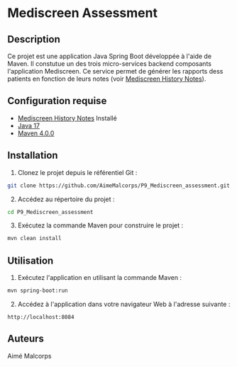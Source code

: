 # Mediscreen Assessment

## Description
Ce projet est une application Java Spring Boot développée à l'aide de Maven. Il constutue un des trois micro-services backend composants l'application Mediscreen. Ce service permet de générer les rapports dess patients en fonction de leurs notes (voir [Mediscreen History Notes](https://github.com/AimeMalcorps/P9_Mediscreen_history/tree/DEV)).

## Configuration requise
- [Mediscreen History Notes](https://github.com/AimeMalcorps/P9_Mediscreen_history/tree/DEV) Installé
- [Java 17](https://www.oracle.com/java/technologies/javase/jdk17-archive-downloads.html)
- [Maven 4.0.0](https://maven.apache.org/download.cgi)

## Installation

1. Clonez le projet depuis le référentiel Git :

``` bash
git clone https://github.com/AimeMalcorps/P9_Mediscreen_assessment.git
```

2. Accédez au répertoire du projet :

``` bash
cd P9_Mediscreen_assessment
```

3. Exécutez la commande Maven pour construire le projet :

``` bash
mvn clean install
```

## Utilisation

1. Exécutez l'application en utilisant la commande Maven :

``` bash
mvn spring-boot:run
```

2. Accédez à l'application dans votre navigateur Web à l'adresse suivante :

```
http://localhost:8084
```

## Auteurs
Aimé Malcorps
